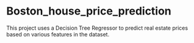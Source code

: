 # Boston_house_price_prediction
This project uses a Decision Tree Regressor to predict real estate prices based on various features in the dataset.
